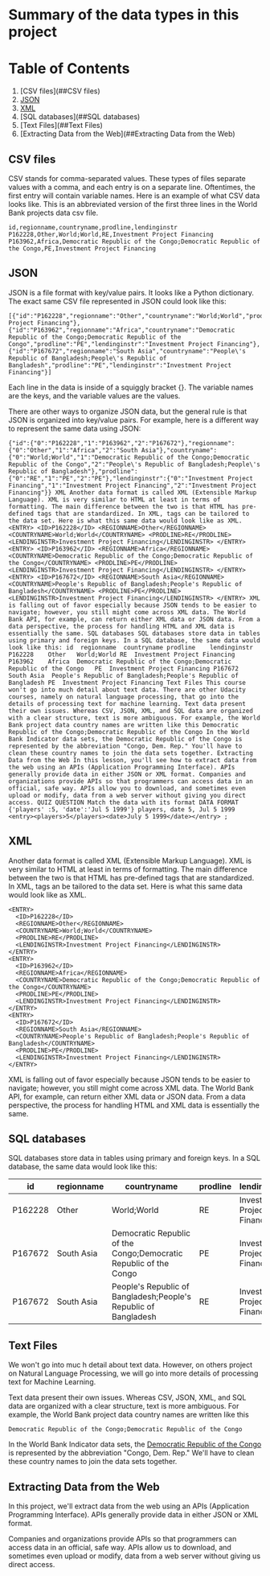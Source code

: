# Summary of the data types in this project
# Table of Contents
1. [CSV files](##CSV files)
2. [JSON](##JSON)
3. [XML](##XML)
4. [SQL databases](##SQL databases)
5. [Text Files](##Text Files)
6. [Extracting Data from the Web](##Extracting Data from the Web)

## CSV files
CSV stands for comma-separated values. These types of files separate values with a comma, and each entry is on a 
separate line. Oftentimes, the first entry will contain variable names. Here is an example of what CSV data looks like. 
This is an abbreviated version of the first three lines in the World Bank projects data csv file.

    id,regionname,countryname,prodline,lendinginstr
    P162228,Other,World;World,RE,Investment Project Financing
    P163962,Africa,Democratic Republic of the Congo;Democratic Republic of the Congo,PE,Investment Project Financing

## JSON
JSON is a file format with key/value pairs. It looks like a Python dictionary. The exact same CSV file represented in 
JSON could look like this:

    [{"id":"P162228","regionname":"Other","countryname":"World;World","prodline":"RE","lendinginstr":"Investment Project Financing"},{"id":"P163962","regionname":"Africa","countryname":"Democratic Republic of the Congo;Democratic Republic of the Congo","prodline":"PE","lendinginstr":"Investment Project Financing"},{"id":"P167672","regionname":"South Asia","countryname":"People\'s Republic of Bangladesh;People\'s Republic of Bangladesh","prodline":"PE","lendinginstr":"Investment Project Financing"}]

Each line in the data is inside of a squiggly bracket {}. The variable names are the keys, and the variable values are 
the values.

There are other ways to organize JSON data, but the general rule is that JSON is organized into key/value pairs. 
For example, here is a different way to represent the same data using JSON:

    
    {"id":{"0":"P162228","1":"P163962","2":"P167672"},"regionname":{"0":"Other","1":"Africa","2":"South Asia"},"countryname":{"0":"World;World","1":"Democratic Republic of the Congo;Democratic Republic of the Congo","2":"People\'s Republic of Bangladesh;People\'s Republic of Bangladesh"},"prodline":{"0":"RE","1":"PE","2":"PE"},"lendinginstr":{"0":"Investment Project Financing","1":"Investment Project Financing","2":"Investment Project Financing"}} XML Another data format is called XML (Extensible Markup Language). XML is very similar to HTML at least in terms of formatting. The main difference between the two is that HTML has pre-defined tags that are standardized. In XML, tags can be tailored to the data set. Here is what this same data would look like as XML. <ENTRY> <ID>P162228</ID> <REGIONNAME>Other</REGIONNAME> <COUNTRYNAME>World;World</COUNTRYNAME> <PRODLINE>RE</PRODLINE> <LENDINGINSTR>Investment Project Financing</LENDINGINSTR> </ENTRY> <ENTRY> <ID>P163962</ID> <REGIONNAME>Africa</REGIONNAME> <COUNTRYNAME>Democratic Republic of the Congo;Democratic Republic of the Congo</COUNTRYNAME> <PRODLINE>PE</PRODLINE> <LENDINGINSTR>Investment Project Financing</LENDINGINSTR> </ENTRY> <ENTRY> <ID>P167672</ID> <REGIONNAME>South Asia</REGIONNAME> <COUNTRYNAME>People's Republic of Bangladesh;People's Republic of Bangladesh</COUNTRYNAME> <PRODLINE>PE</PRODLINE> <LENDINGINSTR>Investment Project Financing</LENDINGINSTR> </ENTRY> XML is falling out of favor especially because JSON tends to be easier to navigate; however, you still might come across XML data. The World Bank API, for example, can return either XML data or JSON data. From a data perspective, the process for handling HTML and XML data is essentially the same. SQL databases SQL databases store data in tables using primary and foreign keys. In a SQL database, the same data would look like this: id	regionname	countryname	prodline	lendinginstr P162228	Other	World;World	RE	Investment Project Financing P163962	Africa	Democratic Republic of the Congo;Democratic Republic of the Congo	PE	Investment Project Financing P167672	South Asia	People's Republic of Bangladesh;People's Republic of Bangladesh	PE	Investment Project Financing Text Files This course won't go into much detail about text data. There are other Udacity courses, namely on natural language processing, that go into the details of processing text for machine learning. Text data present their own issues. Whereas CSV, JSON, XML, and SQL data are organized with a clear structure, text is more ambiguous. For example, the World Bank project data country names are written like this Democratic Republic of the Congo;Democratic Republic of the Congo In the World Bank Indicator data sets, the Democratic Republic of the Congo is represented by the abbreviation "Congo, Dem. Rep." You'll have to clean these country names to join the data sets together. Extracting Data from the Web In this lesson, you'll see how to extract data from the web using an APIs (Application Programming Interface). APIs generally provide data in either JSON or XML format. Companies and organizations provide APIs so that programmers can access data in an official, safe way. APIs allow you to download, and sometimes even upload or modify, data from a web server without giving you direct access. QUIZ QUESTION Match the data with its format DATA FORMAT {'players' :5, 'date':'Jul 5 1999'} players, date 5, Jul 5 1999 <entry><players>5</players><date>July 5 1999</date></entry> ;

## XML
Another data format is called XML (Extensible Markup Language). XML is very similar to HTML at least in terms of 
formatting. The main difference between the two is that HTML has pre-defined tags that are standardized. In XML, tags 
an be tailored to the data set. Here is what this same data would look like as XML.

    <ENTRY>
      <ID>P162228</ID>
      <REGIONNAME>Other</REGIONNAME>
      <COUNTRYNAME>World;World</COUNTRYNAME>
      <PRODLINE>RE</PRODLINE>
      <LENDINGINSTR>Investment Project Financing</LENDINGINSTR>
    </ENTRY>
    <ENTRY>
      <ID>P163962</ID>
      <REGIONNAME>Africa</REGIONNAME>
      <COUNTRYNAME>Democratic Republic of the Congo;Democratic Republic of the Congo</COUNTRYNAME>
      <PRODLINE>PE</PRODLINE>
      <LENDINGINSTR>Investment Project Financing</LENDINGINSTR>
    </ENTRY>
    <ENTRY>
      <ID>P167672</ID>
      <REGIONNAME>South Asia</REGIONNAME>
      <COUNTRYNAME>People's Republic of Bangladesh;People's Republic of Bangladesh</COUNTRYNAME>
      <PRODLINE>PE</PRODLINE>
      <LENDINGINSTR>Investment Project Financing</LENDINGINSTR>
    </ENTRY>

XML is falling out of favor especially because JSON tends to be easier to navigate; however, you still might come across 
XML data. The World Bank API, for example, can return either XML data or JSON data. From a data perspective, the process 
for handling HTML and XML data is essentially the same.

## SQL databases
SQL databases store data in tables using primary and foreign keys. In a SQL database, the same data would look like this:

| id      | regionname | countryname | prodline | lendinginstr |
| ------- | ---------- | ----------- | ---------- | ----------- |
| P162228 | Other      | World;World | RE         | Investment Project Financing |
| P167672 | South Asia | Democratic Republic of the Congo;Democratic Republic of the Congo | PE | Investment Project Financing |
| P167672 | South Asia | People's Republic of Bangladesh;People's Republic of Bangladesh | RE | Investment Project Financing |

## Text Files
We won't go into muc h detail about text data. However, on others project on Natural Language Processing, we will go 
into more details of processing text for Machine Learning.

Text data present their own issues. Whereas CSV, JSON, XML, and SQL data are organized with a clear structure, text is 
more ambiguous. For example, the World Bank project data country names are written like this

    Democratic Republic of the Congo;Democratic Republic of the Congo

In the World Bank Indicator data sets, the [Democratic Republic of the Congo](https://data.worldbank.org/country/congo-dem-rep?view=chart) 
is represented by the abbreviation "Congo, Dem. Rep." We'll have to clean these country names to join the data sets 
together.

## Extracting Data from the Web
In this project, we'll extract data from the web using an APIs (Application Programming Interface). APIs generally 
provide data in either JSON or XML format.

Companies and organizations provide APIs so that programmers can access data in an official, safe way. APIs allow us 
to download, and sometimes even upload or modify, data from a web server without giving us direct access.